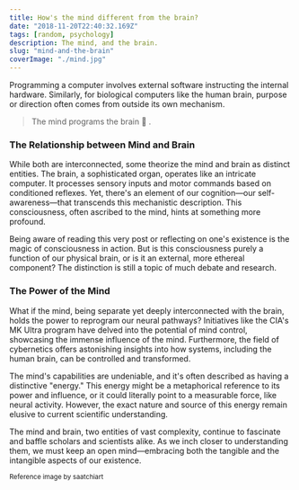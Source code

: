 ```yaml
---
title: How's the mind different from the brain?
date: "2018-11-20T22:40:32.169Z"
tags: [random, psychology]
description: The mind, and the brain.
slug: "mind-and-the-brain"
coverImage: "./mind.jpg"
---
```


Programming a computer involves external software instructing the internal hardware. Similarly, for biological computers like the human brain, purpose or direction often comes from outside its own mechanism.

> The mind programs the brain 🧠 .

### The Relationship between Mind and Brain

While both are interconnected, some theorize the mind and brain as distinct entities. The brain, a sophisticated organ, operates like an intricate computer. It processes sensory inputs and motor commands based on conditioned reflexes. Yet, there's an element of our cognition—our self-awareness—that transcends this mechanistic description. This consciousness, often ascribed to the mind, hints at something more profound.

Being aware of reading this very post or reflecting on one's existence is the magic of consciousness in action. But is this consciousness purely a function of our physical brain, or is it an external, more ethereal component? The distinction is still a topic of much debate and research.

### The Power of the Mind

What if the mind, being separate yet deeply interconnected with the brain, holds the power to reprogram our neural pathways? Initiatives like the CIA's MK Ultra program have delved into the potential of mind control, showcasing the immense influence of the mind. Furthermore, the field of cybernetics offers astonishing insights into how systems, including the human brain, can be controlled and transformed.

The mind's capabilities are undeniable, and it's often described as having a distinctive "energy." This energy might be a metaphorical reference to its power and influence, or it could literally point to a measurable force, like neural activity. However, the exact nature and source of this energy remain elusive to current scientific understanding.

The mind and brain, two entities of vast complexity, continue to fascinate and baffle scholars and scientists alike. As we inch closer to understanding them, we must keep an open mind—embracing both the tangible and the intangible aspects of our existence.

<small> Reference image by saatchiart</small>
